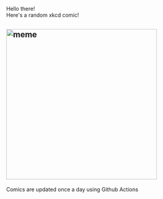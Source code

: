 Hello there! <br>Here's a random xkcd comic!<br>
## <img src="https://imgs.xkcd.com/comics/convincing.png" alt="meme" width="400"/><br>
Comics are updated once a day using Github Actions